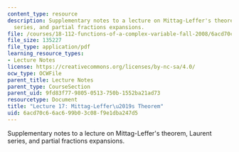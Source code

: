 ```yaml
---
content_type: resource
description: Supplementary notes to a lecture on Mittag-Leffer's theorem, Laurent
  series, and partial fractions expansions.
file: /courses/18-112-functions-of-a-complex-variable-fall-2008/6acd70c66ac699b03c08f9e1dba247d5_lecture17.pdf
file_size: 135227
file_type: application/pdf
learning_resource_types:
- Lecture Notes
license: https://creativecommons.org/licenses/by-nc-sa/4.0/
ocw_type: OCWFile
parent_title: Lecture Notes
parent_type: CourseSection
parent_uid: 9fd83f77-9805-0513-750b-1552ba21ad73
resourcetype: Document
title: "Lecture 17: Mittag-Leffer\u2019s Theorem"
uid: 6acd70c6-6ac6-99b0-3c08-f9e1dba247d5
---
```

Supplementary notes to a lecture on Mittag-Leffer's theorem, Laurent series, and partial fractions expansions.